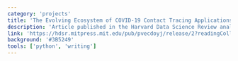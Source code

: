 ```yaml
---
category: 'projects'
title: 'The Evolving Ecosystem of COVID-19 Contact Tracing Applications'
description: 'Article published in the Harvard Data Science Review analyzing the ethics of over 150 COVID-19 contact tracin applications.'
link: 'https://hdsr.mitpress.mit.edu/pub/pvecdoyj/release/2?readingCollection=c6a3a10e'
background: '#3B5249'
tools: ['python', 'writing']
---
```

